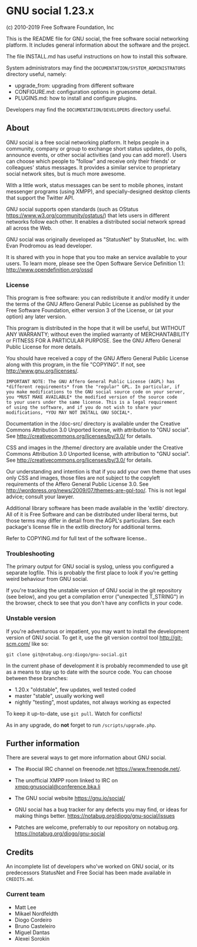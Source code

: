 # GNU social 1.23.x
(c) 2010-2019 Free Software Foundation, Inc

This is the README file for GNU social, the free
software social networking platform. It includes
general information about the software and the
project.

The file INSTALL.md has useful instructions on how to
install this software.

System administrators may find the `DOCUMENTATION/SYSTEM_ADMINISTRATORS`
directory useful, namely:

- upgrade_from: upgrading from different software
- CONFIGURE.md: configuration options in gruesome detail.
- PLUGINS.md: how to install and configure plugins.

Developers may find the `DOCUMENTATION/DEVELOPERS` directory useful.

## About

GNU social is a free social networking
platform. It helps people in a community, company
or group to exchange short status updates, do
polls, announce events, or other social activities
(and you can add more!). Users can choose which
people to "follow" and receive only their friends'
or colleagues' status messages. It provides a
similar service to proprietary social network sites,
but is much more awesome.

With a little work, status messages can be sent to
mobile phones, instant messenger programs (using
XMPP), and specially-designed desktop clients that
support the Twitter API.

GNU social supports open standards (such as OStatus
<https://www.w3.org/community/ostatus/>) that lets users in
different networks follow each other. It enables a
distributed social network spread all across the
Web.

GNU social was originally developed as "StatusNet" by
StatusNet, Inc. with Evan Prodromou as lead developer.

It is shared with you in hope that you too make an
service available to your users. To learn more,
please see the Open Software Service Definition
1.1: <http://www.opendefinition.org/ossd>

### License

This program is free software: you can redistribute it and/or modify
it under the terms of the GNU Affero General Public License as
published by the Free Software Foundation, either version 3 of the
License, or (at your option) any later version.

This program is distributed in the hope that it will be useful, but
WITHOUT ANY WARRANTY; without even the implied warranty of
MERCHANTABILITY or FITNESS FOR A PARTICULAR PURPOSE.  See the GNU
Affero General Public License for more details.

You should have received a copy of the GNU Affero General Public
License along with this program, in the file "COPYING".  If not, see
<http://www.gnu.org/licenses/>.

    IMPORTANT NOTE: The GNU Affero General Public License (AGPL) has
    *different requirements* from the "regular" GPL. In particular, if
    you make modifications to the GNU social source code on your server,
    you *MUST MAKE AVAILABLE* the modified version of the source code
    to your users under the same license. This is a legal requirement
    of using the software, and if you do not wish to share your
    modifications, *YOU MAY NOT INSTALL GNU SOCIAL*.

Documentation in the /doc-src/ directory is available under the
Creative Commons Attribution 3.0 Unported license, with attribution to
"GNU social". See <http://creativecommons.org/licenses/by/3.0/> for details.

CSS and images in the /theme/ directory are available under the
Creative Commons Attribution 3.0 Unported license, with attribution to
"GNU social". See <http://creativecommons.org/licenses/by/3.0/> for details.

Our understanding and intention is that if you add your own theme that
uses only CSS and images, those files are not subject to the copyleft
requirements of the Affero General Public License 3.0. See
<http://wordpress.org/news/2009/07/themes-are-gpl-too/>. This is not
legal advice; consult your lawyer.

Additional library software has been made available in the 'extlib'
directory. All of it is Free Software and can be distributed under
liberal terms, but those terms may differ in detail from the AGPL's
particulars. See each package's license file in the extlib directory
for additional terms.

Refer to COPYING.md for full text of the software license..

### Troubleshooting

The primary output for GNU social is syslog,
unless you configured a separate logfile. This is
probably the first place to look if you're getting
weird behaviour from GNU social.

If you're tracking the unstable version of
GNU social in the git repository (see below), and you
get a compilation error ("unexpected T_STRING") in
the browser, check to see that you don't have any
conflicts in your code.

### Unstable version

If you're adventurous or impatient, you may want
to install the development version of GNU social.
To get it, use the git version control tool
<http://git-scm.com/> like so:

    git clone git@notabug.org:diogo/gnu-social.git

In the current phase of development it is probably
recommended to use git as a means to stay up to date
with the source code. You can choose between these
branches:
* 1.20.x    "oldstable", few updates, well tested coded
* master    "stable", usually working well
* nightly   "testing", most updates, not always working as expected

To keep it up-to-date, use `git pull`. Watch for conflicts!

As in any upgrade, do __not__ forget to run `/scripts/upgrade.php`.

## Further information

There are several ways to get more information about GNU social.

* The #social IRC channel on freenode.net <https://www.freenode.net/>.
* The unofficial XMPP room linked to IRC on <xmpp:gnusocial@conference.bka.li>
* The GNU social website <https://gnu.io/social/>

* GNU social has a bug tracker for any defects you may find, or ideas for
  making things better. <https://notabug.org/diogo/gnu-social/issues>
* Patches are welcome, preferrably to our repository on notabug.org. <https://notabug.org/diogo/gnu-social>

## Credits

An incomplete list of developers who've worked on GNU social,
or its predecessors StatusNet and Free Social has been made available
in `CREDITS.md`.

### Current team

* Matt Lee
* Mikael Nordfeldth
* Diogo Cordeiro
* Bruno Casteleiro
* Miguel Dantas
* Alexei Sorokin
